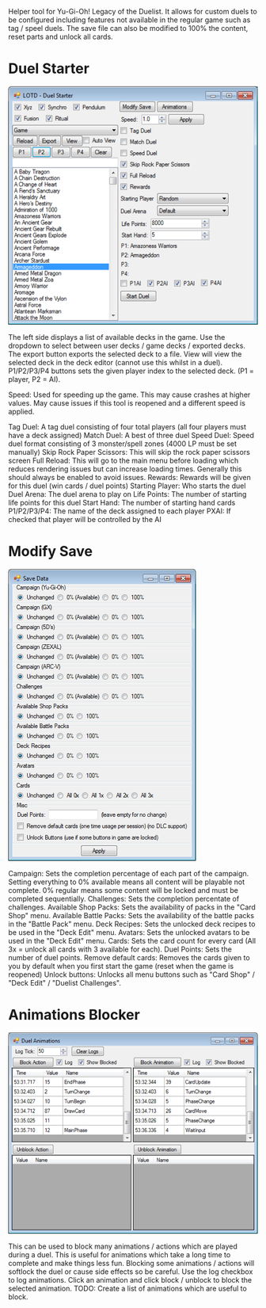 Helper tool for Yu-Gi-Oh! Legacy of the Duelist. It allows for custom duels to be configured including features not available in the regular game such as tag / speel duels.
The save file can also be modified to 100% the content, reset parts and unlock all cards.

# Duel Starter

![alt text](screenshots/DuelStarter.png)

The left side displays a list of available decks in the game. Use the dropdown to select between user decks / game decks / exported decks.
The export button exports the selected deck to a file. View will view the selected deck in the deck editor (cannot use this whilst in a duel).
P1/P2/P3/P4 buttons sets the given player index to the selected deck. (P1 = player, P2 = AI).

Speed: Used for speeding up the game. This may cause crashes at higher values. May cause issues if this tool is reopened and a different speed is applied.

Tag Duel: A tag duel consisting of four total players (all four players must have a deck assigned)
Match Duel: A best of three duel
Speed Duel: Speed duel format consisting of 3 monster/spell zones (4000 LP must be set manually)
Skip Rock Paper Scissors: This will skip the rock paper scissors screen
Full Reload: This will go to the main menu before loading which reduces rendering issues but can increase loading times. Generally this should always be enabled to avoid issues.
Rewards: Rewards will be given for this duel (win cards / duel points)
Starting Player: Who starts the duel
Duel Arena: The duel arena to play on
Life Points: The number of starting life points for this duel
Start Hand: The number of starting hand cards
P1/P2/P3/P4: The name of the deck assigned to each player
PXAI: If checked that player will be controlled by the AI

# Modify Save

![alt text](screenshots/ModifySave.png)

Campaign: Sets the completion percentage of each part of the campaign. Setting everything to 0% available means all content will be playable not complete. 0% regular means some content will be locked and must be completed sequentially.
Challenges: Sets the completion percentate of challenges.
Available Shop Packs: Sets the availability of packs in the "Card Shop" menu.
Available Battle Packs: Sets the availability of the battle packs in the "Battle Pack" menu.
Deck Recipes: Sets the unlocked deck recipes to be used in the "Deck Edit" menu.
Avatars: Sets the unlocked avatars to be used in the "Deck Edit" menu.
Cards: Sets the card count for every card (All 3x = unlock all cards with 3 available for each).
Duel Points: Sets the number of duel points.
Remove default cards: Removes the cards given to you by default when you first start the game (reset when the game is reopened)
Unlock buttons: Unlocks all menu buttons such as "Card Shop" / "Deck Edit" / "Duelist Challenges".

# Animations Blocker

![alt text](screenshots/BlockAnimations.png)

This can be used to block many animations / actions which are played during a duel. This is useful for animations which take a long time to complete and make things less fun. Blocking some animations / actions will softlock the duel or cause side effects so be careful.
Use the log checkbox to log animations. Click an animation and click block / unblock to block the selected animation.
TODO: Create a list of animations which are useful to block.